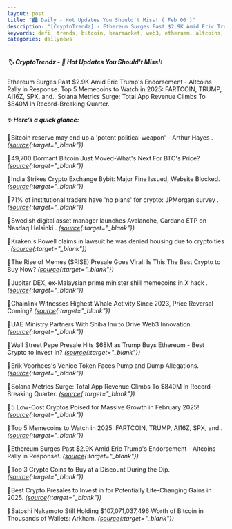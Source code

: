 ```yaml
---
layout: post
title: "🏙️ Daily - Hot Updates You Should't Miss! ( Feb 06 )"
description: "[CryptoTrendz] - Ethereum Surges Past $2.9K Amid Eric Trump's Endorsement - Altcoins Rally in Response. Top 5 Memecoins to Watch in 2025: FARTCOIN, TRUMP, AI16Z, SPX, and.. Solana Metrics Surge: Total App Revenue Climbs To $840M In Record-Breaking Quarter."
keywords: defi, trends, bitcoin, bearmarket, web3, etheruem, altcoins, dex, solana, market, dao
categories: dailynews
---
```


##### 🏷️  CryptoTrendz - 📌 *Hot Updates You Should't Miss!:*

Ethereum Surges Past $2.9K Amid Eric Trump's Endorsement - Altcoins Rally in Response. Top 5 Memecoins to Watch in 2025: FARTCOIN, TRUMP, AI16Z, SPX, and.. Solana Metrics Surge: Total App Revenue Climbs To $840M In Record-Breaking Quarter.

##### ✨ *Here’s a quick glance:*


🔹Bitcoin reserve may end up a 'potent political weapon' - Arthur Hayes . *([source](https://s.avyag.com/1exl){:target="_blank"})*

🔹49,700 Dormant Bitcoin Just Moved-What's Next For BTC's Price? *([source](https://s.avyag.com/93vy){:target="_blank"})*

🔹India Strikes Crypto Exchange Bybit: Major Fine Issued, Website Blocked. *([source](https://s.avyag.com/3pla){:target="_blank"})*

🔹71% of institutional traders have 'no plans' for crypto: JPMorgan survey . *([source](https://s.avyag.com/skez){:target="_blank"})*

🔹Swedish digital asset manager launches Avalanche, Cardano ETP on Nasdaq Helsinki . *([source](https://s.avyag.com/tjn8){:target="_blank"})*

🔹Kraken's Powell claims in lawsuit he was denied housing due to crypto ties . *([source](https://s.avyag.com/i9cw){:target="_blank"})*

🔹The Rise of Memes ($RISE) Presale Goes Viral! Is This The Best Crypto to Buy Now? *([source](https://s.avyag.com/6ieg){:target="_blank"})*

🔹Jupiter DEX, ex-Malaysian prime minister shill memecoins in X hack . *([source](https://s.avyag.com/39hq){:target="_blank"})*

🔹Chainlink Witnesses Highest Whale Activity Since 2023, Price Reversal Coming? *([source](https://s.avyag.com/vxvy){:target="_blank"})*

🔹UAE Ministry Partners With Shiba Inu to Drive Web3 Innovation. *([source](https://s.avyag.com/t2f4){:target="_blank"})*

🔹Wall Street Pepe Presale Hits $68M as Trump Buys Ethereum - Best Crypto to Invest in? *([source](https://s.avyag.com/yagt){:target="_blank"})*

🔹Erik Voorhees's Venice Token Faces Pump and Dump Allegations. *([source](https://s.avyag.com/dsxo){:target="_blank"})*

🔹Solana Metrics Surge: Total App Revenue Climbs To $840M In Record-Breaking Quarter. *([source](https://s.avyag.com/w2fk){:target="_blank"})*

🔹5 Low-Cost Cryptos Poised for Massive Growth in February 2025!. *([source](https://s.avyag.com/pc13){:target="_blank"})*

🔹Top 5 Memecoins to Watch in 2025: FARTCOIN, TRUMP, AI16Z, SPX, and.. *([source](https://s.avyag.com/164l){:target="_blank"})*

🔹Ethereum Surges Past $2.9K Amid Eric Trump's Endorsement - Altcoins Rally in Response!. *([source](https://s.avyag.com/0dba){:target="_blank"})*

🔹Top 3 Crypto Coins to Buy at a Discount During the Dip. *([source](https://s.avyag.com/zpjr){:target="_blank"})*

🔹Best Crypto Presales to Invest in for Potentially Life-Changing Gains in 2025. *([source](https://s.avyag.com/6m2q){:target="_blank"})*

🔹Satoshi Nakamoto Still Holding $107,071,037,496 Worth of Bitcoin in Thousands of Wallets: Arkham. *([source](https://s.avyag.com/a2md){:target="_blank"})*

